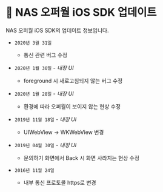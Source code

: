 # 📝 NAS 오퍼월 iOS SDK 업데이트
NAS 오퍼월 iOS SDK의 업데이트 정보입니다.

- `2020년 3월 31일`
    - 통신 관련 버그 수정
    
- `2020년 1월 30일` - _내장 UI_
    - foreground 시 새로고침되지 않는 버그 수정
    
- `2020년 1월 28일` - _내장 UI_
    - 환경에 따라 오퍼월이 보이지 않는 현상 수정

- `2019년 11월 18일` - _내장 UI_
    - UIWebView -> WKWebView 변경

- `2019년 04월 30일` - _내장 UI_
    - 문의하기 화면에서 Back 시 화면 사라지는 현상 수정

- `2016년 11월 24일`
    - 내부 통신 프로토콜 https로 변경
